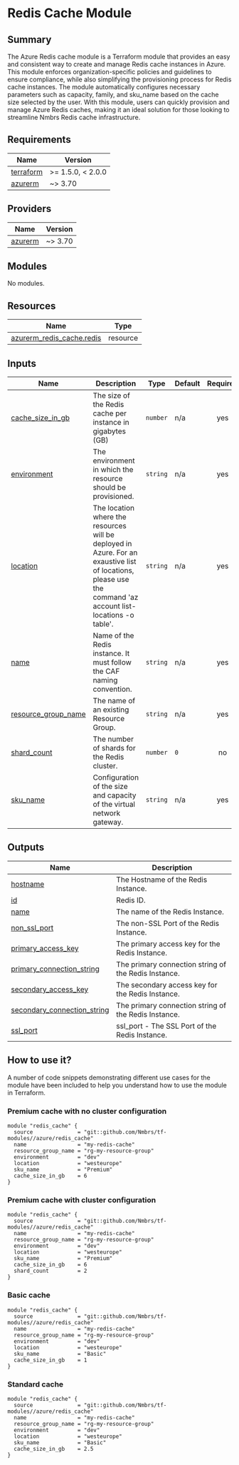 # Redis Cache Module

## Summary

The Azure Redis cache module is a Terraform module that provides an easy and consistent way to create and manage Redis cache instances in Azure. This module enforces organization-specific policies and guidelines to ensure compliance, while also simplifying the provisioning process for Redis cache instances. The module automatically configures necessary parameters such as capacity, family, and sku_name based on the cache size selected by the user. With this module, users can quickly provision and manage Azure Redis caches, making it an ideal solution for those looking to streamline Nmbrs Redis cache infrastructure.

## Requirements

| Name | Version |
|------|---------|
| <a name="requirement_terraform"></a> [terraform](#requirement\_terraform) | >= 1.5.0, < 2.0.0 |
| <a name="requirement_azurerm"></a> [azurerm](#requirement\_azurerm) | ~> 3.70 |

## Providers

| Name | Version |
|------|---------|
| <a name="provider_azurerm"></a> [azurerm](#provider\_azurerm) | ~> 3.70 |

## Modules

No modules.

## Resources

| Name | Type |
|------|------|
| [azurerm_redis_cache.redis](https://registry.terraform.io/providers/hashicorp/azurerm/latest/docs/resources/redis_cache) | resource |

## Inputs

| Name | Description | Type | Default | Required |
|------|-------------|------|---------|:--------:|
| <a name="input_cache_size_in_gb"></a> [cache\_size\_in\_gb](#input\_cache\_size\_in\_gb) | The size of the Redis cache per instance in gigabytes (GB) | `number` | n/a | yes |
| <a name="input_environment"></a> [environment](#input\_environment) | The environment in which the resource should be provisioned. | `string` | n/a | yes |
| <a name="input_location"></a> [location](#input\_location) | The location where the resources will be deployed in Azure. For an exaustive list of locations, please use the command 'az account list-locations -o table'. | `string` | n/a | yes |
| <a name="input_name"></a> [name](#input\_name) | Name of the  Redis instance. It must follow the CAF naming convention. | `string` | n/a | yes |
| <a name="input_resource_group_name"></a> [resource\_group\_name](#input\_resource\_group\_name) | The name of an existing Resource Group. | `string` | n/a | yes |
| <a name="input_shard_count"></a> [shard\_count](#input\_shard\_count) | The number of shards for the Redis cluster. | `number` | `0` | no |
| <a name="input_sku_name"></a> [sku\_name](#input\_sku\_name) | Configuration of the size and capacity of the virtual network gateway. | `string` | n/a | yes |

## Outputs

| Name | Description |
|------|-------------|
| <a name="output_hostname"></a> [hostname](#output\_hostname) | The Hostname of the Redis Instance. |
| <a name="output_id"></a> [id](#output\_id) | Redis ID. |
| <a name="output_name"></a> [name](#output\_name) | The name of the Redis Instance. |
| <a name="output_non_ssl_port"></a> [non\_ssl\_port](#output\_non\_ssl\_port) | The non-SSL Port of the Redis Instance. |
| <a name="output_primary_access_key"></a> [primary\_access\_key](#output\_primary\_access\_key) | The primary access key for  the Redis Instance. |
| <a name="output_primary_connection_string"></a> [primary\_connection\_string](#output\_primary\_connection\_string) | The primary connection string of the Redis Instance. |
| <a name="output_secondary_access_key"></a> [secondary\_access\_key](#output\_secondary\_access\_key) | The secondary access key for  the Redis Instance. |
| <a name="output_secondary_connection_string"></a> [secondary\_connection\_string](#output\_secondary\_connection\_string) | The primary connection string of the Redis Instance. |
| <a name="output_ssl_port"></a> [ssl\_port](#output\_ssl\_port) | ssl\_port - The SSL Port of the Redis Instance. |

## How to use it?

A number of code snippets demonstrating different use cases for the module have been included to help you understand how to use the module in Terraform.

### Premium cache with no cluster configuration
```hcl
module "redis_cache" {
  source              = "git::github.com/Nmbrs/tf-modules//azure/redis_cache"
  name                = "my-redis-cache"
  resource_group_name = "rg-my-resource-group"
  environment         = "dev"
  location            = "westeurope"
  sku_name            = "Premium"
  cache_size_in_gb    = 6
}
```

### Premium cache with cluster configuration
```hcl
module "redis_cache" {
  source              = "git::github.com/Nmbrs/tf-modules//azure/redis_cache"
  name                = "my-redis-cache"
  resource_group_name = "rg-my-resource-group"
  environment         = "dev"
  location            = "westeurope"
  sku_name            = "Premium"
  cache_size_in_gb    = 6
  shard_count         = 2
}
```

### Basic cache
```hcl
module "redis_cache" {
  source              = "git::github.com/Nmbrs/tf-modules//azure/redis_cache"
  name                = "my-redis-cache"
  resource_group_name = "rg-my-resource-group"
  environment         = "dev"
  location            = "westeurope"
  sku_name            = "Basic"
  cache_size_in_gb    = 1
}
```

### Standard cache
```hcl
module "redis_cache" {
  source              = "git::github.com/Nmbrs/tf-modules//azure/redis_cache"
  name                = "my-redis-cache"
  resource_group_name = "rg-my-resource-group"
  environment         = "dev"
  location            = "westeurope"
  sku_name            = "Basic"
  cache_size_in_gb    = 2.5
}
```
